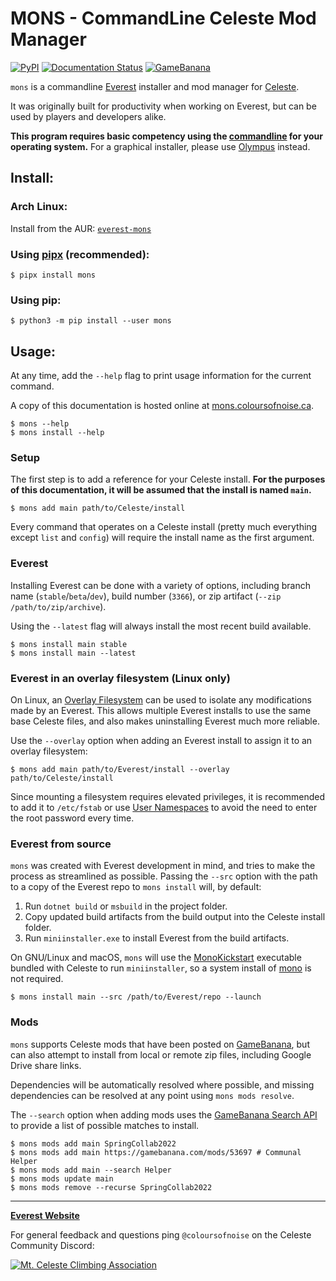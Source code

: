 # MONS - CommandLine Celeste Mod Manager

[![PyPI](https://img.shields.io/pypi/v/mons.svg)](https://pypi.python.org/pypi/mons)
[![Documentation Status](https://readthedocs.org/projects/mons/badge/?version=latest)](https://mons.coloursofnoise.ca/en/latest/?badge=latest)
[![GameBanana](https://img.shields.io/static/v1?label=GameBanana&message=9963&color=yellow)](https://gamebanana.com/tools/9963)

<!-- sphinx start -->

`mons` is a commandline [Everest](https://everestapi.github.io/) installer and mod manager for [Celeste](http://www.celestegame.com/).

It was originally built for productivity when working on Everest, but can be used by players and developers alike.

**This program requires basic competency using the [commandline](https://en.wikipedia.org/wiki/Command-line_interface) for your operating system.** For a graphical installer, please use [Olympus](https://everestapi.github.io/#installing-everest) instead.

## Install:

### Arch Linux:

Install from the AUR: [`everest-mons`](https://aur.archlinux.org/packages/everest-mons)

### Using [pipx](https://pypa.github.io/pipx/) (recommended):

```console
$ pipx install mons
```

### Using pip:

```console
$ python3 -m pip install --user mons
```

## Usage:

At any time, add the `--help` flag to print usage information for the current command.

A copy of this documentation is hosted online at [mons.coloursofnoise.ca](https://mons.coloursofnoise.ca).

```console
$ mons --help
$ mons install --help
```

### Setup

The first step is to add a reference for your Celeste install. **For the purposes of this documentation, it will be assumed that the install is named `main`.**

```console
$ mons add main path/to/Celeste/install
```

Every command that operates on a Celeste install (pretty much everything except `list` and `config`) will require the install name as the first argument.

### Everest

Installing Everest can be done with a variety of options, including branch name (`stable`/`beta`/`dev`), build number (`3366`), or zip artifact (`--zip /path/to/zip/archive`).

Using the `--latest` flag will always install the most recent build available.

```console
$ mons install main stable
$ mons install main --latest
```

### Everest in an overlay filesystem (Linux only)

On Linux, an [Overlay Filesystem](https://www.kernel.org/doc/html/latest/filesystems/overlayfs.html) can be used to isolate any modifications made by an Everest. This allows multiple Everest installs to use the same base Celeste files, and also makes uninstalling Everest much more reliable.

Use the `--overlay` option when adding an Everest install to assign it to an overlay filesystem:

```console
$ mons add main path/to/Everest/install --overlay path/to/Celeste/install
```

Since mounting a filesystem requires elevated privileges, it is recommended to add it to `/etc/fstab` or use [User Namespaces](<https://en.wikipedia.org/wiki/Linux_namespaces#User_ID_(user)>) to avoid the need to enter the root password every time.

### Everest from source

`mons` was created with Everest development in mind, and tries to make the process as streamlined as possible. Passing the `--src` option with the path to a copy of the Everest repo to `mons install` will, by default:

1. Run `dotnet build` or `msbuild` in the project folder.
2. Copy updated build artifacts from the build output into the Celeste install folder.
3. Run `miniinstaller.exe` to install Everest from the build artifacts.

On GNU/Linux and macOS, `mons` will use the [MonoKickstart](https://github.com/flibitijibibo/MonoKickstart) executable bundled with Celeste to run `miniinstaller`, so a system install of [mono](https://www.mono-project.com/) is not required.

```console
$ mons install main --src /path/to/Everest/repo --launch
```

### Mods

`mons` supports Celeste mods that have been posted on [GameBanana](https://gamebanana.com/games/6460), but can also attempt to install from local or remote zip files, including Google Drive share links.

Dependencies will be automatically resolved where possible, and missing dependencies can be resolved at any point using `mons mods resolve`.

The `--search` option when adding mods uses the [GameBanana Search API](https://github.com/max4805/RandomStuffWebsite/blob/main/README.md#gamebanana-search-api) to provide a list of possible matches to install.

```console
$ mons mods add main SpringCollab2022
$ mons mods add main https://gamebanana.com/mods/53697 # Communal Helper
$ mons mods add main --search Helper
$ mons mods update main
$ mons mods remove --recurse SpringCollab2022
```

<!-- sphinx end -->

---

**[Everest Website](https://everestapi.github.io/)**

For general feedback and questions ping `@coloursofnoise` on the Celeste Community Discord:

<a href="https://discord.gg/celeste"><img alt="Mt. Celeste Climbing Association" src="https://discordapp.com/api/guilds/403698615446536203/embed.png?style=banner2" /></a>
